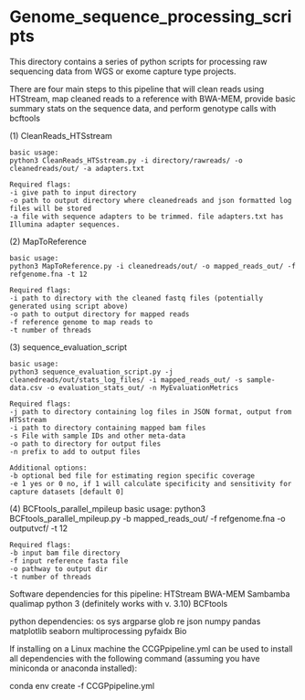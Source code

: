# Genome_sequence_processing_scripts

This directory contains a series of python scripts for processing raw sequencing
data from WGS or exome capture type projects.

There are four main steps to this pipeline that will clean reads using HTStream, map cleaned reads to
a reference with BWA-MEM, provide basic summary stats on the sequence data, and perform genotype calls with bcftools 

(1) CleanReads_HTSstream

	basic usage:
	python3 CleanReads_HTSstream.py -i directory/rawreads/ -o cleanedreads/out/ -a adapters.txt	
		
	Required flags:	
	-i give path to input directory
	-o path to output directory where cleanedreads and json formatted log files will be stored
	-a file with sequence adapters to be trimmed. file adapters.txt has Illumina adapter sequences.	
		
(2) MapToReference

	basic usage:
	python3 MapToReference.py -i cleanedreads/out/ -o mapped_reads_out/ -f refgenome.fna -t 12
		
	Required flags:
	-i path to directory with the cleaned fastq files (potentially generated using script above)
	-o path to output directory for mapped reads
	-f reference genome to map reads to
	-t number of threads 
		
(3) sequence_evaluation_script

	basic usage:
	python3 sequence_evaluation_script.py -j cleanedreads/out/stats_log_files/ -i mapped_reads_out/ -s sample-data.csv -o evaluation_stats_out/ -n MyEvaluationMetrics
		
	Required flags:
	-j path to directory containing log files in JSON format, output from HTSstream
	-i path to directory containing mapped bam files
	-s File with sample IDs and other meta-data
	-o path to directory for output files
	-n prefix to add to output files
		
	Additional options:
	-b optional bed file for estimating region specific coverage
	-e 1 yes or 0 no, if 1 will calculate specificity and sensitivity for capture datasets [default 0]

(4) BCFtools_parallel_mpileup
	basic usage:
	python3 BCFtools_parallel_mpileup.py -b mapped_reads_out/ -f refgenome.fna -o outputvcf/ -t 12

	Required flags:
	-b input bam file directory
	-f input reference fasta file
	-o pathway to output dir
	-t number of threads

Software dependencies for this pipeline:
HTStream
BWA-MEM
Sambamba
qualimap
python 3 (definitely works with v. 3.10)
BCFtools

python dependencies:
os
sys
argparse
glob
re
json
numpy
pandas
matplotlib
seaborn
multiprocessing
pyfaidx
Bio

If installing on a Linux machine the CCGPpipeline.yml can be used to install all
dependencies with the following command (assuming you have miniconda or anaconda installed):

conda env create -f CCGPpipeline.yml
